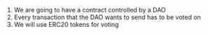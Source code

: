1. We are going to have a contract controlled by a DAO 
2. Every transaction that the DAO wants to send has to be voted on
3. We will use ERC20 tokens for voting 
